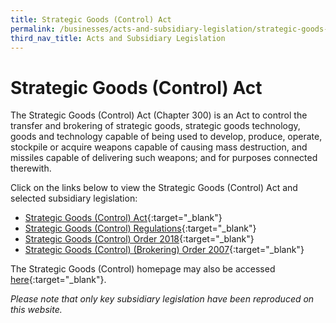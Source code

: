 ```yaml
---
title: Strategic Goods (Control) Act
permalink: /businesses/acts-and-subsidiary-legislation/strategic-goods-control-act
third_nav_title: Acts and Subsidiary Legislation
---
```

# Strategic Goods (Control) Act

The Strategic Goods (Control) Act (Chapter 300) is an Act to control the transfer and brokering of strategic goods, strategic goods technology, goods and technology capable of being used to develop, produce, operate, stockpile or acquire weapons capable of causing mass destruction, and missiles capable of delivering such weapons; and for purposes connected therewith.

Click on the links below to view the Strategic Goods (Control) Act and selected subsidiary legislation:

-   [Strategic Goods (Control) Act](https://sso.agc.gov.sg/Act/SGCA2002){:target="_blank"}
-   [Strategic Goods (Control) Regulations](https://sso.agc.gov.sg/SL/SGCA2002-RG1){:target="_blank"}
-   [Strategic Goods (Control) Order 2018](https://sso.agc.gov.sg/SL-Supp/S536-2018/Published/20180904?DocDate=20180904){:target="_blank"}
-   [Strategic Goods (Control) (Brokering) Order 2007](https://sso.agc.gov.sg/SL/SGCA2002-S640-2007){:target="_blank"}

The Strategic Goods (Control) homepage may also be accessed [here](/businesses/strategic-goods-control/overview){:target="_blank"}.

*Please note that only key subsidiary legislation have been reproduced on this website.*
